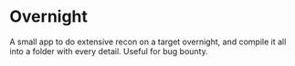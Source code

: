 # Overnight
A small app to do extensive recon on a target overnight, and compile it all into a folder with every detail. Useful for bug bounty.
